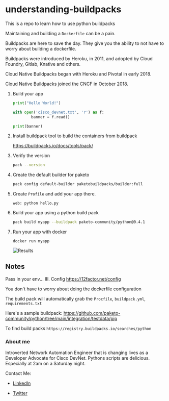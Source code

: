 # understanding-buildpacks

This is a repo to learn how to use python buildpacks

Maintaining and building a `Dockerfile` can be a pain.

Buildpacks are here to save the day. They give you the ability to not have to worry about building a dockerfile.

Buildpacks were introduced by Heroku, in 2011, and adopted by Cloud Foundry, Gitlab, Knative and others.

Cloud Native Buildpacks began with Heroku and Pivotal in early 2018.

Cloud Native Buildpacks joined the CNCF in October 2018.

1. Build your app

    ```python
    print("Hello World!")

    with open('cisco_devnet.txt', 'r') as f:
            banner = f.read()

    print(banner)
    ```

2. Install buildpack tool to build the containers from buildpack

    https://buildpacks.io/docs/tools/pack/

3. Verify the version

    ```bash
    pack --version
    ```

4. Create the default builder for paketo

    ```bash
    pack config default-builder paketobuildpacks/builder:full
    ```

5. Create `Profile` and add your app there.

    `web: python hello.py`

6. Build your app using a python build pack

    ```bash
    pack build myapp --buildpack paketo-community/python@0.4.1
    ```

7. Run your app with docker

    `docker run myapp`

    ![Results](./images/results.png "Myapp Results")

## Notes

Pass in your env... III. Config https://12factor.net/config

You don't have to worry about doing the dockerfile configuration

The build pack will automatically grab the `Procfile`, `buildpack.yml`, `requirements.txt`

Here's a sample buildpack: https://github.com/paketo-community/python/tree/main/integration/testdata/pip

To find build packs `https://registry.buildpacks.io/searches/python`

### About me

Introverted Network Automation Engineer that is changing lives as a Developer Advocate for Cisco DevNet. Pythons scripts are delicious. Especially at 2am on a Saturday night.

Contact Me:

- [LinkedIn](https://www.linkedin.com/in/duanlightfoot/)

- [Twitter](https://twitter.com/labeveryday)
